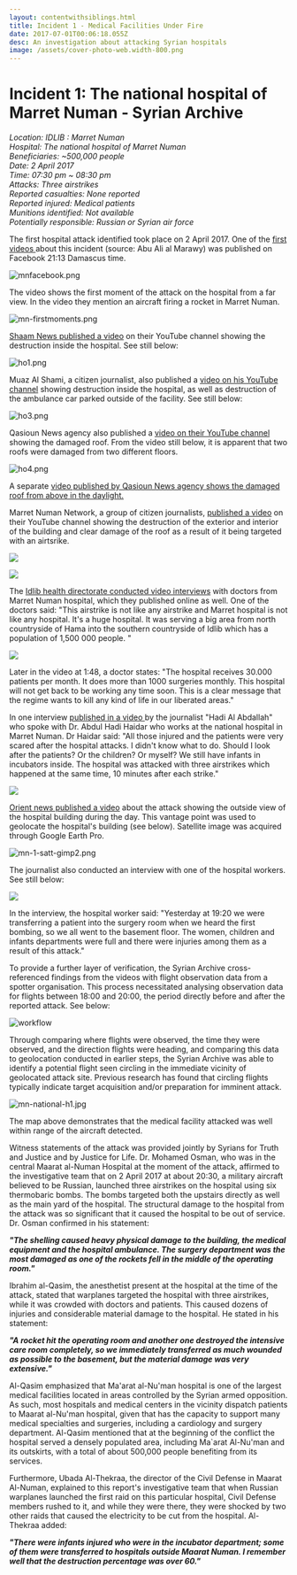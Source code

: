 ```yaml
---
layout: contentwithsiblings.html
title: Incident 1 - Medical Facilities Under Fire
date: 2017-07-01T00:06:18.055Z
desc: An investigation about attacking Syrian hospitals
image: /assets/cover-photo-web.width-800.png
---
```



# Incident 1: The national hospital of Marret Numan - Syrian Archive

_Location: IDLIB : Marret Numan_  
_Hospital: The national hospital of Marret Numan_  
_Beneficiaries: ~500,000 people_  
_Date: 2 April 2017_  
_Time: 07:30 pm ~ 08:30 pm_  
_Attacks: Three airstrikes_  
_Reported casualties: None reported_  
_Reported injured: Medical patients_  
_Munitions identified: Not available_  
_Potentially responsible: Russian or Syrian air force_

The first hospital attack identified took place on 2 April 2017. One of the [first videos ][1]about this incident (source: Abu Ali al Marawy) was published on Facebook 21:13 Damascus time.  

![mnfacebook.png][2]

The video shows the first moment of the attack on the hospital from a far view. In the video they mention an aircraft firing a rocket in Marret Numan.  

![mn-firstmoments.png][3]

[Shaam News published a video][4] on their YouTube channel showing the destruction inside the hospital. See still below:

![ho1.png][5]

Muaz Al Shami, a citizen journalist, also published a [video on his YouTube channel][6] showing destruction inside the hospital, as well as destruction of the ambulance car parked outside of the facility. See still below:

![ho3.png][7]

Qasioun News agency also published a [video on their YouTube channel ][8]showing the damaged roof. From the video still below, it is apparent that two roofs were damaged from two different floors.   

![ho4.png][9]

A separate [video published by Qasioun News agency shows the damaged roof from above in the daylight.][10]

Marret Numan Network, a group of citizen journalists, [published a video][11] on their YouTube channel showing the destruction of the exterior and interior of the building and clear damage of the roof as a result of it being targeted with an airtsrike.   

![][12]  

![][13]  

The [Idlib health directorate conducted video interviews][14] with doctors from Marret Numan hospital, which they published online as well. One of the doctors said: "This airstrike is not like any airstrike and Marret hospital is not like any hospital. It's a huge hospital. It was serving a big area from north countryside of Hama into the southern countryside of Idlib which has a population of 1,500 000 people. "

![][15]

Later in the video at 1:48, a doctor states: "The hospital receives 30.000 patients per month. It does more than 1000 surgeries monthly. This hospital will not get back to be working any time soon. This is a clear message that the regime wants to kill any kind of life in our liberated areas."

In one interview [published in a video ][16]by the journalist "Hadi Al Abdallah" who spoke with Dr. Abdul Hadi Haidar who works at the national hospital in Marret Numan. Dr Haidar said: "All those injured and the patients were very scared after the hospital attacks. I didn't know what to do. Should I look after the patients? Or the children? Or myself? We still have infants in incubators inside. The hospital was attacked with three airstrikes which happened at the same time, 10 minutes after each strike."

![][17]

[Orient news published a video][18] about the attack showing the outside view of the hospital building during the day. This vantage point was used to geolocate the hospital's building (see below). Satellite image was acquired through Google Earth Pro.  

![mn-1-satt-gimp2.png][19]  

The journalist also conducted an interview with one of the hospital workers. See still below:

![][20]  

In the interview, the hospital worker said: "Yesterday at 19:20 we were transferring a patient into the surgery room when we heard the first bombing, so we all went to the basement floor. The women, children and infants departments were full and there were injuries among them as a result of this attack."

To provide a further layer of verification, the Syrian Archive cross-referenced findings from the videos with flight observation data from a spotter organisation. This process necessitated analysing observation data for flights between 18:00 and 20:00, the period directly before and after the reported attack. See below:

 ![workflow][21]

Through comparing where flights were observed, the time they were observed, and the direction flights were heading, and comparing this data to geolocation conducted in earlier steps, the Syrian Archive was able to identify a potential flight seen circling in the immediate vicinity of geolocated attack site. Previous research has found that circling flights typically indicate target acquisition and/or preparation for imminent attack.

![mn-national-h1.jpg][22]  

The map above demonstrates that the medical facility attacked was well within range of the aircraft detected.

Witness statements of the attack was provided jointly by Syrians for Truth and Justice and by Justice for Life. Dr. Mohamed Osman, who was in the central Maarat al-Numan Hospital at the moment of the attack, affirmed to the investigative team that on 2 April 2017 at about 20:30, a military aircraft believed to be Russian, launched three airstrikes on the hospital using six thermobaric bombs. The bombs targeted both the upstairs directly as well as the main yard of the hospital. The structural damage to the hospital from the attack was so significant that it caused the hospital to be out of service. Dr. Osman confirmed in his statement:

**_"The shelling caused heavy physical damage to the building, the medical equipment and the hospital ambulance. The surgery department was the most damaged as one of the rockets fell in the middle of the operating room."_**

Ibrahim al-Qasim, the anesthetist present at the hospital at the time of the attack, stated that warplanes targeted the hospital with three airstrikes, while it was crowded with doctors and patients. This caused dozens of injuries and considerable material damage to the hospital. He stated in his statement:

**_"A rocket hit the operating room and another one destroyed the intensive care room completely, so we immediately transferred as much wounded as possible to the basement, but the material damage was very extensive."_**

Al-Qasim emphasized that Ma'arat al-Nu'man hospital is one of the largest medical facilities located in areas controlled by the Syrian armed opposition. As such, most hospitals and medical centers in the vicinity dispatch patients to Maarat al-Nu'man hospital, given that has the capacity to support many medical specialties and surgeries, including a cardiology and surgery department. Al-Qasim mentioned that at the beginning of the conflict the hospital served a densely populated area, including Ma`arat Al-Nu'man and its outskirts, with a total of about 500,000 people benefiting from its services.

Furthermore, Ubada Al-Thekraa, the director of the Civil Defense in Maarat Al-Numan, explained to this report's investigative team that when Russian warplanes launched the first raid on this particular hospital, Civil Defense members rushed to it, and while they were there, they were shocked by two other raids that caused the electricity to be cut from the hospital. Al-Thekraa added:

**_"There were infants injured who were in the incubator department; some of them were transferred to hospitals outside Maarat Numan. I remember well that the destruction percentage was over 60."_**

[1]: https://www.facebook.com/100009011485480/videos/vb.100009011485480/1736175996692766/?type=2&theater
[2]: /assets/mnfacebook.png
[3]: /assets/mn-firstmoments.png
[4]: https://www.youtube.com/watch?v=zJ1u05D0AAI
[5]: /assets/image4.png
[6]: https://www.youtube.com/watch?v=lq8vN5ZPX8c
[7]: /assets/image3.png
[8]: https://www.youtube.com/watch?v=Qyv8TBn3AMk
[9]: /assets/image7.png
[10]: https://www.youtube.com/watch?v=wJKHZAcTvKE
[11]: https://www.youtube.com/watch?v=e5N5tBOOE9c
[12]: /assets/image10.png
[13]: /assets/image8.png
[14]: https://www.youtube.com/watch?v=iSAP3nj_X8Q
[15]: /assets/image5.png
[16]: https://www.youtube.com/watch?v=LBGfAG-Ob-Q
[17]: /assets/image6.png
[18]: https://www.youtube.com/watch?v=sx-eBZKNh6I
[19]: /assets/mn-1-satt-gimp2.png
[20]: /assets/image9.png
[21]: /assets/2_april_2017b_with_arrows.width-800.png
[22]: /assets/mn-national-h1.jpg
